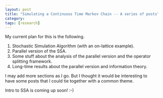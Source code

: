 ```yaml
---
layout: post
title: "Simulating a Continuous Time Markov Chain -- A series of posts"
category: 
tags: [research]
---
```


My current plan for this is the following.

1. Stochastic Simulation Algorithm (with an on-lattice example). 
2. Parallel version of the SSA.
3. Some stuff about the analysis of the parallel version and the operator splitting framework.
4. Long-time results about the parallel version and information theory. 

I may add more sections as I go. But I thought it would be interesting to have some posts that I could tie together with a common theme.

Intro to SSA is coming up soon! :-)  
